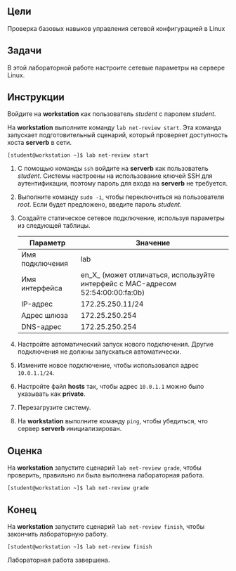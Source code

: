 ## Цели

Проверка базовых навыков управления сетевой конфигурацией в Linux

## Задачи

В этой лабораторной работе настроите сетевые параметры на сервере Linux.


## Инструкции

Войдите на **workstation** как пользователь *student* с паролем *student*.

На **workstation** выполните команду `lab net-review start`. Эта команда запускает подготовительный сценарий, который проверяет доступность хоста **serverb** в сети.

```
[student@workstation ~]$ lab net-review start
```

1.	С помощью команды `ssh` войдите на **serverb** как пользователь *student*. Системы настроены на использование ключей SSH для аутентификации, поэтому пароль для входа на **serverb** не требуется.
2.	Выполните команду `sudo -i`, чтобы переключиться на пользователя *root*. Если будет предложено, введите пароль *student*.
3.	Создайте статическое сетевое подключение, используя параметры из следующей таблицы.

    | Параметр | Значение |
    | --- | --- |
    | Имя подключения | lab |
    | Имя интерфейса | en_X_ (может отличаться, используйте интерфейс с MAC-адресом 52:54:00:00:fa:0b) |
    | IP-адрес | 172.25.250.11/24 |
    | Адрес шлюза | 172.25.250.254 |
    | DNS-адрес | 172.25.250.254 |

4.	Настройте автоматический запуск нового подключения. Другие подключения не должны запускаться автоматически.
5.	Измените новое подключение, чтобы использовался адрес `10.0.1.1/24`.
6.	Настройте файл **hosts** так, чтобы адрес `10.0.1.1` можно было указывать как **private**.
7.	Перезагрузите систему.
8.	На **workstation** выполните команду `ping`, чтобы убедиться, что сервер **serverb** инициализирован.

## Оценка

На **workstation** запустите сценарий `lab net-review grade`, чтобы проверить, правильно ли была выполнена лабораторная работа.

```
[student@workstation ~]$ lab net-review grade
```

## Конец

На **workstation** запустите сценарий `lab net-review finish`, чтобы закончить лабораторную работу.

```
[student@workstation ~]$ lab net-review finish
```

Лабораторная работа завершена.
